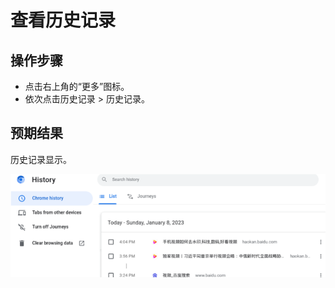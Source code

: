 # 查看历史记录

## 操作步骤

- 点击右上角的“更多”图标。
- 依次点击历史记录 > 历史记录。

## 预期结果

历史记录显示。

![查看历史记录-1](./img/查看历史记录-1.png)

